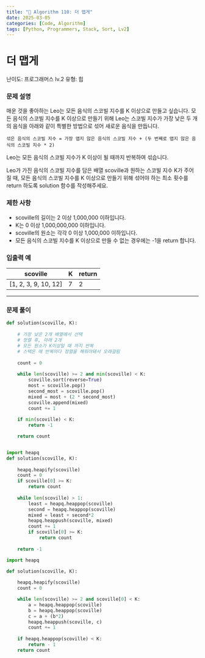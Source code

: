 ```yaml
---
title: "🧠 Algorithm 110: 더 맵게"
date: 2025-03-05
categories: [Code, Algorithm]
tags: [Python, Programmers, Stack, Sort, Lv2]
---
```


# 더 맵게

난이도: 프로그래머스 lv.2
유형: 힙

### **문제 설명**

매운 것을 좋아하는 Leo는 모든 음식의 스코빌 지수를 K 이상으로 만들고 싶습니다. 모든 음식의 스코빌 지수를 K 이상으로 만들기 위해 Leo는 스코빌 지수가 가장 낮은 두 개의 음식을 아래와 같이 특별한 방법으로 섞어 새로운 음식을 만듭니다.

`섞은 음식의 스코빌 지수 = 가장 맵지 않은 음식의 스코빌 지수 + (두 번째로 맵지 않은 음식의 스코빌 지수 * 2)`

Leo는 모든 음식의 스코빌 지수가 K 이상이 될 때까지 반복하여 섞습니다.

Leo가 가진 음식의 스코빌 지수를 담은 배열 scoville과 원하는 스코빌 지수 K가 주어질 때, 모든 음식의 스코빌 지수를 K 이상으로 만들기 위해 섞어야 하는 최소 횟수를 return 하도록 solution 함수를 작성해주세요.

### 제한 사항

- scoville의 길이는 2 이상 1,000,000 이하입니다.
- K는 0 이상 1,000,000,000 이하입니다.
- scoville의 원소는 각각 0 이상 1,000,000 이하입니다.
- 모든 음식의 스코빌 지수를 K 이상으로 만들 수 없는 경우에는 -1을 return 합니다.

### 입출력 예

| scoville | K | return |
| --- | --- | --- |
| [1, 2, 3, 9, 10, 12] | 7 | 2 |

---

### 문제 풀이

```python
def solution(scoville, K):
    
    # 가장 낮은 2개 배열에서 선택
    # 정렬 후, 아래 2개
    # 모든 원소가 K이상일 때 까지 반복
    # 스택은 매 반복마다 정렬을 해줘야돼서 오래걸림
    
    count = 0
    
    while len(scoville) >= 2 and min(scoville) < K:
        scoville.sort(reverse=True)
        most = scoville.pop()
        second_most = scoville.pop()
        mixed = most + (2 * second_most)
        scoville.append(mixed)
        count += 1
    
    if min(scoville) < K:
        return -1

    return count
```

```python

import heapq
def solution(scoville, K):
    
    heapq.heapify(scoville)
    count = 0
    if scoville[0] >= K:
        return count
    
    while len(scoville) > 1:
        least = heapq.heappop(scoville)
        second = heapq.heappop(scoville)
        mixed = least + second*2
        heapq.heappush(scoville, mixed)
        count += 1
        if scoville[0] >= K:
            return count
        
    return -1
```

```python
import heapq

def solution(scoville, K):
    
    heapq.heapify(scoville)
    count = 0

    while len(scoville) >= 2 and scoville[0] < K:
        a = heapq.heappop(scoville)
        b = heapq.heappop(scoville)
        c = a + (b*2)
        heapq.heappush(scoville, c)
        count += 1
    
    if heapq.heappop(scoville) < K:
        return - 1
    return count
```